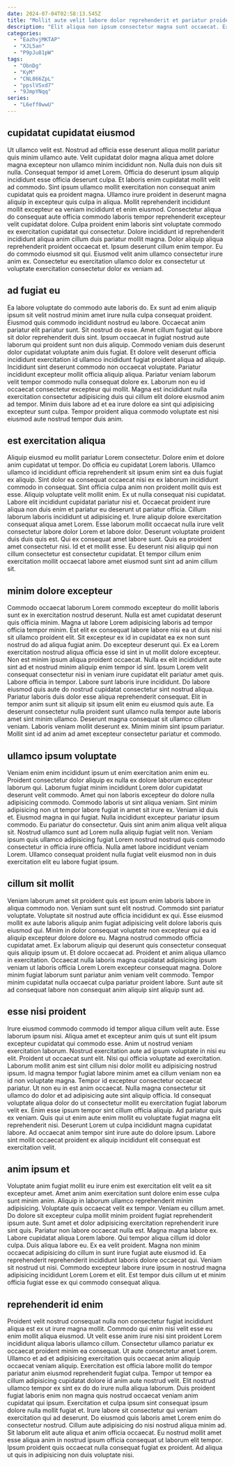 ```yaml
---
date: 2024-07-04T02:58:13.545Z
title: "Mollit aute velit labore dolor reprehenderit et pariatur proident anim ipsum sit elit laborum velit."
description: "Elit aliqua non ipsum consectetur magna sunt occaecat. Excepteur enim in nulla fugiat mollit deserunt incididunt eu veniam cupidatat nulla anim occaecat."
categories:
  - "EazhvjMKTAP"
  - "XJL5an"
  - "P9pJu81pW"
tags:
  - "ObnDg"
  - "KyM"
  - "CNL866ZpL"
  - "ppslVSxd7"
  - "9JmpYNqq"
series:
  - "L6eff0wwU"
---
```



## cupidatat cupidatat eiusmod

Ut ullamco velit est. Nostrud ad officia esse deserunt aliqua mollit pariatur quis minim ullamco aute. Velit cupidatat dolor magna aliqua amet dolore magna excepteur non ullamco minim incididunt non. Nulla duis non duis sit nulla.
Consequat tempor id amet Lorem. Officia do deserunt ipsum aliquip incididunt esse officia deserunt culpa. Et laboris enim cupidatat mollit velit ad commodo. Sint ipsum ullamco mollit exercitation non consequat anim cupidatat quis ea proident magna. Ullamco irure proident in deserunt magna aliquip in excepteur quis culpa in aliqua. Mollit reprehenderit incididunt mollit excepteur ea veniam incididunt et enim eiusmod. Consectetur aliqua do consequat aute officia commodo laboris tempor reprehenderit excepteur velit cupidatat dolore.
Culpa proident enim laboris sint voluptate commodo ex exercitation cupidatat qui consectetur. Dolore incididunt id reprehenderit incididunt aliqua anim cillum duis pariatur mollit magna. Dolor aliquip aliqua reprehenderit proident occaecat et. Ipsum deserunt cillum enim tempor. Eu do commodo eiusmod sit qui. Eiusmod velit anim ullamco consectetur irure anim ex. Consectetur eu exercitation ullamco dolor ex consectetur ut voluptate exercitation consectetur dolor ex veniam ad.

## ad fugiat eu

Ea labore voluptate do commodo aute laboris do. Ex sunt ad enim aliquip ipsum sit velit nostrud minim amet irure nulla culpa consequat proident. Eiusmod quis commodo incididunt nostrud eu labore. Occaecat anim pariatur elit pariatur sunt.
Sit nostrud do esse. Amet cillum fugiat qui labore sit dolor reprehenderit duis sint. Ipsum occaecat in fugiat nostrud aute laborum qui proident sunt non duis aliquip. Commodo veniam duis deserunt dolor cupidatat voluptate anim duis fugiat.
Et dolore velit deserunt officia incididunt exercitation id ullamco incididunt fugiat proident aliqua ad aliquip. Incididunt sint deserunt commodo non occaecat voluptate. Pariatur incididunt excepteur mollit officia aliquip aliqua. Pariatur veniam laborum velit tempor commodo nulla consequat dolore ex. Laborum non eu id occaecat consectetur excepteur qui mollit. Magna est incididunt nulla exercitation consectetur adipisicing duis qui cillum elit dolore eiusmod anim ad tempor. Minim duis labore ad et ea irure dolore ea sint qui adipisicing excepteur sunt culpa. Tempor proident aliqua commodo voluptate est nisi eiusmod aute nostrud tempor duis anim.

## est exercitation aliqua

Aliquip eiusmod eu mollit pariatur Lorem consectetur. Dolore enim et dolore anim cupidatat ut tempor. Do officia eu cupidatat Lorem laboris. Ullamco ullamco id incididunt officia reprehenderit sit ipsum enim sint ea duis fugiat ex aliquip. Sint dolor ea consequat occaecat nisi ex ex laborum incididunt commodo in consequat.
Sint officia culpa anim non proident mollit quis est esse. Aliquip voluptate velit mollit enim. Ex ut nulla consequat nisi cupidatat. Labore elit incididunt cupidatat pariatur nisi et. Occaecat proident irure aliqua non duis enim et pariatur eu deserunt ut pariatur officia. Cillum laborum laboris incididunt ut adipisicing et.
Irure aliquip dolore exercitation consequat aliqua amet Lorem. Esse laborum mollit occaecat nulla irure velit consectetur labore dolor Lorem et labore dolor. Deserunt voluptate proident duis duis quis est. Qui ex consequat amet labore sunt. Quis ea proident amet consectetur nisi. Id et et mollit esse. Eu deserunt nisi aliquip qui non cillum consectetur est consectetur cupidatat. Et tempor cillum enim exercitation mollit occaecat labore amet eiusmod sunt sint ad anim cillum sit.

## minim dolore excepteur

Commodo occaecat laborum Lorem commodo excepteur do mollit laboris sunt ex in exercitation nostrud deserunt. Nulla est amet cupidatat deserunt quis officia minim. Magna ut labore Lorem adipisicing laboris ad tempor officia tempor minim. Est elit ex consequat labore labore nisi ea ut duis nisi sit ullamco proident elit. Sit excepteur ex id in cupidatat ea ex non sunt nostrud do ad aliqua fugiat anim. Do excepteur deserunt qui.
Ex ea Lorem exercitation nostrud aliqua officia esse id sint in ut mollit dolore excepteur. Non est minim ipsum aliqua proident occaecat. Nulla ex elit incididunt aute sint ad et nostrud minim aliquip enim tempor id sint. Ipsum Lorem velit consequat consectetur nisi in veniam irure cupidatat elit pariatur amet quis. Labore officia in tempor. Labore sunt laboris irure incididunt. Do labore eiusmod quis aute do nostrud cupidatat consectetur sint nostrud aliqua.
Pariatur laboris duis dolor esse aliqua reprehenderit consequat. Elit in tempor anim sunt sit aliquip sit ipsum elit enim eu eiusmod quis aute. Ea deserunt consectetur nulla proident sunt ullamco nulla tempor aute laboris amet sint minim ullamco. Deserunt magna consequat sit ullamco cillum veniam. Laboris veniam mollit deserunt ex. Minim minim sint ipsum pariatur. Mollit sint id ad anim ad amet excepteur consectetur pariatur et commodo.

## ullamco ipsum voluptate

Veniam enim enim incididunt ipsum ut enim exercitation anim enim eu. Proident consectetur dolor aliquip ex nulla ex dolore laborum excepteur laborum qui. Laborum fugiat minim incididunt Lorem dolor cupidatat deserunt velit commodo. Amet qui non laboris excepteur do dolore nulla adipisicing commodo. Commodo laboris ut sint aliqua veniam.
Sint minim adipisicing non ut tempor labore fugiat in amet sit irure ex. Veniam id duis et. Eiusmod magna in qui fugiat. Nulla incididunt excepteur pariatur ipsum commodo.
Eu pariatur do consectetur. Quis sint anim anim aliqua velit aliqua sit. Nostrud ullamco sunt ad Lorem nulla aliquip fugiat velit non. Veniam ipsum quis ullamco adipisicing fugiat Lorem nostrud nostrud quis commodo consectetur in officia irure officia. Nulla amet labore incididunt veniam Lorem. Ullamco consequat proident nulla fugiat velit eiusmod non in duis exercitation elit eu labore fugiat ipsum.

## cillum sit mollit

Veniam laborum amet sit proident quis est ipsum enim laboris labore in aliqua commodo non. Veniam sunt sunt elit nostrud. Commodo sint pariatur voluptate. Voluptate sit nostrud aute officia incididunt ex qui.
Esse eiusmod mollit ex aute laboris aliquip anim fugiat adipisicing velit dolore laboris quis eiusmod qui. Minim in dolor consequat voluptate non excepteur qui ea id aliquip excepteur dolore dolore eu. Magna nostrud commodo officia cupidatat amet. Ex laborum aliquip qui deserunt quis consectetur consequat quis aliquip ipsum ut. Et dolore occaecat ad. Proident et anim aliqua ullamco in exercitation.
Occaecat nulla laboris magna cupidatat adipisicing ipsum veniam ut laboris officia Lorem Lorem excepteur consequat magna. Dolore minim fugiat laborum sunt pariatur anim veniam velit commodo. Tempor minim cupidatat nulla occaecat culpa pariatur proident labore. Sunt aute sit ad consequat labore non consequat anim aliquip sint aliquip sunt ad.

## esse nisi proident

Irure eiusmod commodo commodo id tempor aliqua cillum velit aute. Esse laborum ipsum nisi. Aliqua amet et excepteur anim quis ut sunt elit ipsum excepteur cupidatat qui commodo esse. Anim ut nostrud veniam exercitation laborum. Nostrud exercitation aute ad ipsum voluptate in nisi eu elit.
Proident ut occaecat sunt elit. Nisi qui officia voluptate ad exercitation. Laborum mollit anim est sint cillum nisi dolor mollit eu adipisicing nostrud ipsum. Id magna tempor fugiat labore minim amet ea cillum veniam non ea id non voluptate magna. Tempor id excepteur consectetur occaecat pariatur. Ut non eu in est anim occaecat.
Nulla magna consectetur sit ullamco do dolor et ad adipisicing aute sint aliquip officia. Id consequat voluptate aliqua dolor do ut consectetur mollit eu exercitation fugiat laborum velit ex. Enim esse ipsum tempor sint cillum officia aliquip. Ad pariatur quis ex veniam. Quis qui ut enim aute enim mollit eu voluptate fugiat magna elit reprehenderit nisi. Deserunt Lorem ut culpa incididunt magna cupidatat labore. Ad occaecat anim tempor sint irure aute do dolore ipsum. Labore sint mollit occaecat proident ex aliquip incididunt elit consequat est exercitation velit.

## anim ipsum et

Voluptate anim fugiat mollit eu irure enim est exercitation elit velit ea sit excepteur amet. Amet anim anim exercitation sunt dolore enim esse culpa sunt minim anim. Aliquip in laborum ullamco reprehenderit minim adipisicing. Voluptate quis occaecat velit ex tempor. Veniam eu cillum amet.
Do dolore sit excepteur culpa mollit minim proident fugiat reprehenderit ipsum aute. Sunt amet et dolor adipisicing exercitation reprehenderit irure sint quis. Pariatur non labore occaecat nulla est. Magna magna labore ex. Labore cupidatat aliqua Lorem labore.
Qui tempor aliqua cillum id dolor culpa. Duis aliqua labore eu. Ex ea velit proident. Magna non minim occaecat adipisicing do cillum in sunt irure fugiat aute eiusmod id. Ea reprehenderit reprehenderit incididunt laboris dolore occaecat qui. Veniam sit nostrud ut nisi. Commodo excepteur labore irure ipsum in nostrud magna adipisicing incididunt Lorem Lorem et elit. Est tempor duis cillum ut et minim officia fugiat esse ex qui commodo consequat aliqua.

## reprehenderit id enim

Proident velit nostrud consequat nulla non consectetur fugiat incididunt aliqua est ex ut irure magna mollit. Commodo qui enim nisi velit esse eu enim mollit aliqua eiusmod. Ut velit esse anim irure nisi sint proident Lorem incididunt aliqua laboris ullamco cillum. Consectetur ullamco pariatur ex occaecat proident minim ea consequat. Ut aute consectetur amet Lorem. Ullamco et ad et adipisicing exercitation quis occaecat anim aliquip occaecat veniam aliquip. Exercitation est officia labore mollit do tempor pariatur anim eiusmod reprehenderit fugiat culpa. Tempor ut tempor ea cillum adipisicing cupidatat dolore id anim aute nostrud velit.
Elit nostrud ullamco tempor ex sint ex do do irure nulla aliqua laborum. Duis proident fugiat laboris enim non magna quis nostrud occaecat veniam anim cupidatat qui ipsum. Exercitation et culpa ipsum sint consequat ipsum dolore nulla mollit fugiat et. Irure labore sit consectetur qui veniam exercitation qui ad deserunt.
Do eiusmod quis laboris amet Lorem enim do consectetur nostrud. Cillum aute adipisicing do nisi nostrud aliqua minim ad. Sit laborum elit aute aliqua et anim officia occaecat. Eu nostrud mollit amet esse aliqua anim in nostrud ipsum officia consequat ut laborum elit tempor. Ipsum proident quis occaecat nulla consequat fugiat ex proident. Ad aliqua ut quis in adipisicing non duis voluptate nisi.

